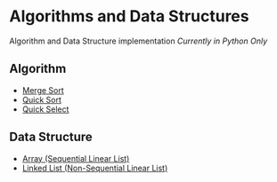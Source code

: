 # Algorithms and Data Structures
Algorithm and Data Structure implementation
_Currently in Python Only_

## Algorithm
* [Merge Sort](/Algorithm/merge-sort.py)
* [Quick Sort](/Algorithm/quick-sort.py)
* [Quick Select](/Algorithm/quick-select.py)

## Data Structure
* [Array (Sequential Linear List)](/DataStructure/Array.py)
* [Linked List (Non-Sequential Linear List)](/DataStructure/LinkedList.py)